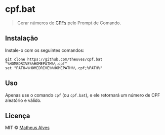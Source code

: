 # cpf.bat

> Gerar números de [CPFs](https://en.wikipedia.org/wiki/Cadastro_de_Pessoas_F%C3%ADsicas) pelo Prompt de Comando.

## Instalação

Instale-o com os seguintes comandos:

```
git clone https://github.com/theuves/cpf.bat "%HOMEDRIVE%%HOMEPATH%\.cpf"
set "PATH=%HOMEDRIVE%%HOMEPATH%\.cpf;%PATH%"
```

## Uso

Apenas use o comando `cpf` (ou `cpf.bat`), e ele retornará um número de CPF aleatório e válido.

## Licença

MIT &copy; [Matheus Alves](https://github.com/theuves/cpf.bat)
